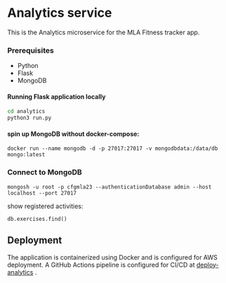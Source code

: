 # Analytics service

This is the Analytics microservice for the MLA Fitness tracker app.

### Prerequisites

- Python
- Flask
- MongoDB


#### Running Flask application locally 

```sh
cd analytics
python3 run.py
```

#### spin up MongoDB without docker-compose:
```
docker run --name mongodb -d -p 27017:27017 -v mongodbdata:/data/db mongo:latest
```

### Connect to MongoDB

```
mongosh -u root -p cfgmla23 --authenticationDatabase admin --host localhost --port 27017
```

show registered activities:
```
db.exercises.find()
```


## Deployment
The application is containerized using Docker and is configured for AWS deployment. A GitHub Actions pipeline is configured for CI/CD at [deploy-analytics](../.github/workflows/deploy-Analytics.yml) .